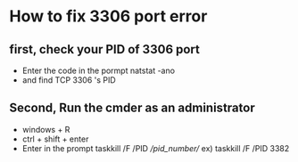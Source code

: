 # How to fix 3306 port error

## first, check your PID of 3306 port
* Enter the code in the pormpt natstat -ano
* and find TCP 3306 's PID


## Second, Run the cmder as an administrator
* windows + R
* ctrl + shift + enter
* Enter in the prompt taskkill /F /PID */pid_number/* ex) taskkill /F /PID 3382
